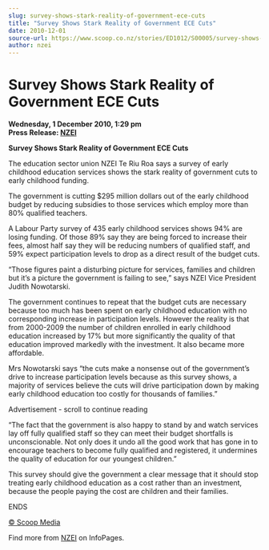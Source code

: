 ```yaml
---
slug: survey-shows-stark-reality-of-government-ece-cuts
title: "Survey Shows Stark Reality of Government ECE Cuts"
date: 2010-12-01
source-url: https://www.scoop.co.nz/stories/ED1012/S00005/survey-shows-stark-reality-of-government-ece-cuts.htm
author: nzei
---
```

Survey Shows Stark Reality of Government ECE Cuts
=================================================

**Wednesday, 1 December 2010, 1:29 pm**  
**Press Release: [NZEI](https://info.scoop.co.nz/NZEI)**

**Survey Shows Stark Reality of Government ECE Cuts**

The education sector union NZEI Te Riu Roa says a survey of early childhood education services shows the stark reality of government cuts to early childhood funding.

The government is cutting $295 million dollars out of the early childhood budget by reducing subsidies to those services which employ more than 80% qualified teachers.

A Labour Party survey of 435 early childhood services shows 94% are losing funding. Of those 89% say they are being forced to increase their fees, almost half say they will be reducing numbers of qualified staff, and 59% expect participation levels to drop as a direct result of the budget cuts.

“Those figures paint a disturbing picture for services, families and children but it’s a picture the government is failing to see,” says NZEI Vice President Judith Nowotarski.

The government continues to repeat that the budget cuts are necessary because too much has been spent on early childhood education with no corresponding increase in participation levels. However the reality is that from 2000-2009 the number of children enrolled in early childhood education increased by 17% but more significantly the quality of that education improved markedly with the investment. It also became more affordable.

Mrs Nowotarski says “the cuts make a nonsense out of the government’s drive to increase participation levels because as this survey shows, a majority of services believe the cuts will drive participation down by making early childhood education too costly for thousands of families.”

Advertisement - scroll to continue reading





“The fact that the government is also happy to stand by and watch services lay off fully qualified staff so they can meet their budget shortfalls is unconscionable. Not only does it undo all the good work that has gone in to encourage teachers to become fully qualified and registered, it undermines the quality of education for our youngest children.”

This survey should give the government a clear message that it should stop treating early childhood education as a cost rather than an investment, because the people paying the cost are children and their families.

ENDS  

[© Scoop Media](http://www.scoop.co.nz/about/terms.html)

Find more from [NZEI](https://info.scoop.co.nz/NZEI) on InfoPages.